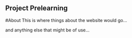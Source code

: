 Project Prelearning
---

#About
This is where things about the website would go...

and anything else that might be of use...
